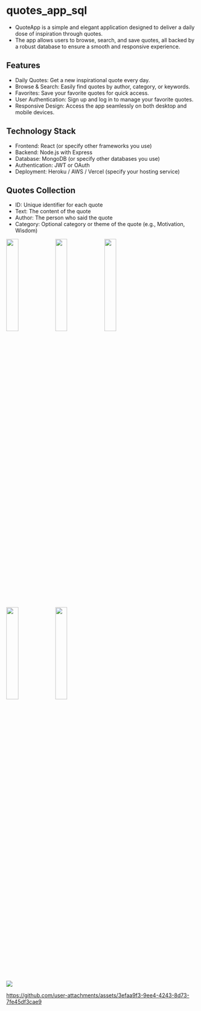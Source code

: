 # quotes_app_sql

- QuoteApp is a simple and elegant application designed to deliver a daily dose of inspiration through quotes.
- The app allows users to browse, search, and save quotes, all backed by a robust database to ensure a smooth and responsive experience.

## Features
- Daily Quotes: Get a new inspirational quote every day.
- Browse & Search: Easily find quotes by author, category, or keywords.
- Favorites: Save your favorite quotes for quick access.
- User Authentication: Sign up and log in to manage your favorite quotes.
- Responsive Design: Access the app seamlessly on both desktop and mobile devices.

## Technology Stack
- Frontend: React (or specify other frameworks you use)
- Backend: Node.js with Express
- Database: MongoDB (or specify other databases you use)
- Authentication: JWT or OAuth
- Deployment: Heroku / AWS / Vercel (specify your hosting service)

## Quotes Collection

- ID: Unique identifier for each quote
- Text: The content of the quote
- Author: The person who said the quote
- Category: Optional category or theme of the quote (e.g., Motivation, Wisdom)

<p>
  <img src ="https://github.com/user-attachments/assets/d60252db-f597-43f5-bfac-eae835419837" height = 25% width = 25%>
   <img src ="https://github.com/user-attachments/assets/c5bed126-7ab3-492b-858a-536cd13bb904" height = 25% width = 25%>
   <img src ="https://github.com/user-attachments/assets/1149d238-8347-4915-becc-343ec4ac9cee" height = 25% width = 25%>
   <img src ="https://github.com/user-attachments/assets/22cbd6a4-ecfc-45de-8b7a-4b32a2cbd97d" height = 25% width = 25%>
   <img src ="https://github.com/user-attachments/assets/48539e42-dc9b-42cb-9242-a854556fdb3d" height = 25% width = 25%>
  
</p>

<p>
  <img src ="https://github.com/user-attachments/assets/fa5a02ca-e486-4400-9609-58a6f494cfb1" >
</p>


https://github.com/user-attachments/assets/3efaa9f3-9ee4-4243-8d73-7fe45df3cae9



